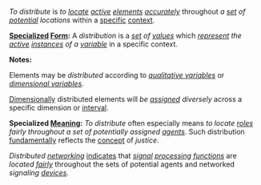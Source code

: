 *To distribute* is *to [locate](https://github.com/gcassel/Modular-Organization-Terminology/blob/master/terms/location.md) [active](https://github.com/gcassel/Modular-Organization-Terminology/blob/master/terms/active.md) [elements](https://github.com/gcassel/Modular-Organization-Terminology/blob/master/terms/element.md) [accurately](https://github.com/gcassel/Modular-Organization-Terminology/blob/master/terms/accuracy.md)* throughout *a [set](https://github.com/gcassel/Modular-Organization-Terminology/blob/master/terms/set.md) of [potential](https://github.com/gcassel/Modular-Organization-Terminology/blob/master/terms/potential.md) locations* within a [specific](https://github.com/gcassel/Modular-Organization-Terminology/blob/master/terms/specific.md) [context](https://github.com/gcassel/Modular-Organization-Terminology/blob/master/terms/context.md).

**[Specialized](https://github.com/gcassel/Modular-Organization-Terminology/blob/master/terms/specialize.md) [Form](https://github.com/gcassel/Modular-Organization-Terminology/blob/master/terms/form.md):**  A *distribution* is a *[set](https://github.com/gcassel/Modular-Organization-Terminology/blob/master/terms/set.md) of [values](https://github.com/gcassel/Modular-Organization-Terminology/blob/master/terms/value.md)* which *[represent](https://github.com/gcassel/Modular-Organization-Terminology/blob/master/terms/represent.md) the [active](https://github.com/gcassel/Modular-Organization-Terminology/blob/master/terms/active.md) [instances](https://github.com/gcassel/Modular-Organization-Terminology/blob/master/terms/instance.md) of a [variable](https://github.com/gcassel/Modular-Organization-Terminology/blob/master/terms/variable.md)* in a specific context.
	
**Notes:** 
		
Elements may be *distributed* according to *[qualitative variables](https://github.com/gcassel/Modular-Organization-Terminology/blob/master/compound-terms/qualitative-variable.md)* or *[dimensional variables](https://github.com/gcassel/Modular-Organization-Terminology/blob/master/compound-terms/dimensional-variable.md)*.
		
[Dimensionally](https://github.com/gcassel/Modular-Organization-Terminology/blob/master/terms/dimension.md) distributed elements will *be [assigned](https://github.com/gcassel/Modular-Organization-Terminology/blob/master/terms/assign.md) diversely* across a specific dimension or [interval](https://github.com/gcassel/Modular-Organization-Terminology/blob/master/terms/interval.md).
	
**Specialized [Meaning](https://github.com/gcassel/Modular-Organization-Terminology/blob/master/terms/mean.md):** *To distribute* often especially means *to locate [roles](https://github.com/gcassel/Modular-Organization-Terminology/blob/master/terms/role.md) fairly throughout a set of potentially assigned [agents](https://github.com/gcassel/Modular-Organization-Terminology/blob/master/terms/agent.md)*.  Such distribution [fundamentally](https://github.com/gcassel/Modular-Organization-Terminology/blob/master/terms/base.md) reflects the [concept](https://github.com/gcassel/Modular-Organization-Terminology/blob/master/terms/concept.md) of *justice*.

*Distributed [networking](https://github.com/gcassel/Modular-Organization-Terminology/blob/master/terms/network.md)* [indicates](https://github.com/gcassel/Modular-Organization-Terminology/blob/master/terms/indicate.md) that *[signal](https://github.com/gcassel/Modular-Organization-Terminology/blob/master/terms/signal.md) [processing](https://github.com/gcassel/Modular-Organization-Terminology/blob/master/terms/process.md) [functions](https://github.com/gcassel/Modular-Organization-Terminology/blob/master/terms/function.md)* are *located [fairly](https://github.com/gcassel/Modular-Organization-Terminology/blob/master/terms/fair.md)* throughout the sets of potential agents and networked *signaling [devices](https://github.com/gcassel/Modular-Organization-Terminology/blob/master/terms/tool.md).* 
